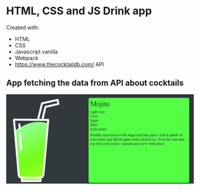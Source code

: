 # HTML, CSS and JS Drink app
Created with:
* HTML
* CSS
* Javascript vanilla
* Webpack
* https://www.thecocktaildb.com/  API

## App fetching the data from API about cocktails


![drink](./images/drin.png)
